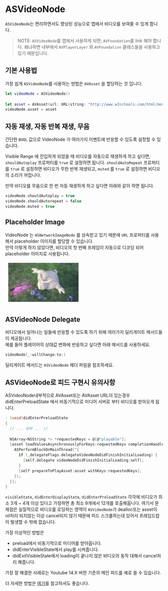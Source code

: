 # ASVideoNode

`ASVideoNode`는 편리하면서도 향상된 성능으로 앱에서 비디오를 보여줄 수 있게 합니다.

> NOTE: `ASVideoNode`를 앱에서 사용하게 되면, `AVFoundation`를 link 해야 합니다. 왜냐하면 내부에서 `AVPlayerLayer` 와 `AVFoundation` 클래스들을 사용하고 있기 때문입니다.

## 기본 사용법

가장 쉽게 `ASVideoNode`를 사용하는 방법은 `AVAsset` 을 할당하는 것 입니다.

```swift
let videoNode = ASVideoNode()

let asset = AVAsset(url: URL(string: "http://www.w3schools.com/html/mov_bbb.mp4")!)
videoNode.asset = asset
```

## 자동 재생, 자동 반복 재생, 무음

간단한 `BOOL` 값으로 VideoNode 가 여러가지 이벤트에 반응할 수 있도록 설정할 수 있습니다.

Visible Range 에 진입하게 되었을 때 비디오를 자동으로 재생하게 하고 싶다면, `shouldAutoplay` 프로퍼티를 `true` 로 설정하면 됩니다. `shouldAutoRepeat` 프로퍼티를 `true` 로 설정하면 비디오가 무한 반복 재생되고, `muted` 를 `true` 로 설정하면 비디오의 소리가 꺼집니다.

만약 비디오를 무음으로 한 번 자동 재생하게 하고 싶다면 아래와 같이 하면 됩니다.

```swift
videoNode.shouldAutoplay = true
videoNode.shouldAutorepeat = false
videoNode.muted = true
```

## Placeholder Image

VideoNode 는 `ASNetworkImageNode` 를 상속받고 있기 때문에 `URL` 프로퍼티를 사용해서 placeholder 이미지를 할당할 수 있습니다.  
만약 이렇게 하지 않았다면, 비디오의 첫 번째 프레임이 자동으로 디코딩 되어 placeholder 이미지로 사용됩니다.

![GIF Example](../.gitbook/assets/video.gif)

## ASVideoNode Delegate

비디오에서 일어나는 일들에 반응할 수 있도록 하기 위해 여러가지 딜리게이트 메서드들이 제공됩니다.  
예를 들어 플레이어의 상태값 변화에 반응하고 싶다면 아래 메서드를 사용하세요.

```swift
videoNode(_:willChange:to:)
```

딜리게이트 메서드는 `ASVideoNode` 헤더 파일을 참조하세요.

## ASVideoNode로 피드 구현시 유의사항

ASVideoNode내부적으로 AVAsset또는 AVAsset URL이 있는경우 didEnterPreloadState 에서 비동기적으로 미디어 서버로 부터 비디오를 받아오게 됩니다.

```c
- (void)didEnterPreloadState
{  
  // ... 생략 ... //

  NSArray<NSString *> *requestedKeys = @[@"playable"];
  [asset loadValuesAsynchronouslyForKeys:requestedKeys completionHandler:^{
    ASPerformBlockOnMainThread(^{
      if (_delegateFlags.delegateVideoNodeDidFinishInitialLoading) {
        [self.delegate videoNodeDidFinishInitialLoading:self];
      }
      [self prepareToPlayAsset:asset withKeys:requestedKeys];
    });
  }];
}
```

`visibleState`, `didEnterDisplayState`, `didEnterPreloadState` 각각에 비디오가 최소 3개 ~ 4개 이상 있다고 가정하면 총 최소 9개에서 12개를 호출해옵니다. 여기서 문제점은 실질적으로 비디오를 로딩하는 영역이 `ASVideoNode`가 dealloc또는 asset이 nil처리 되지않는 이상 cancel되지 않기 때문에 피드 스크롤하는데 있어서 프레임드랍이 발생할 수 밖에 없습니다.

가장 이상적인 방법은

* preload에서 비동기적으로 미디어를 받아옵니다.
* didEnterVisibleState에서 play를 시켜줍니다.
* didExitVisibleState에서 loading이 끝나지 않은 비디오의 동작 대해서 cancel처리 해줍니다. 

가장 잘 해결한 사례로는 Youtube 14.X 버젼 기준의 메인 피드를 예로 들 수 있습니다.

더 자세한 방법은 [여기](https://gist.github.com/GeekTree0101/5956f850cebdaf9c54aefbe9f3bf7b75)를 참고하셔도 좋습니다.

